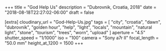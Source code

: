 +++
title = "God Help Us"
description = "Dubrovnik, Croatia, 2018"
date = "2018-08-18T22:27:02-06:00"
draft = false

[extra]
cloudinary_url = "God-Help-Us.jpg"
tags = [
  "city",
  "croatia",
  "dawn",
  "dubrovnik",
  "golden hour",
  "help",
  "light",
  "locals",
  "mountain",
  "natural light",
  "stone",
  "tourism",
  "trees",
  "worn",
  "upload"
]
aperture = "4.5"
shutter_speed = "1/1000"
iso = "100"
camera = "Sony a7r II"
focal_length = "50.0 mm"
height_at_1200 = 1500
+++

